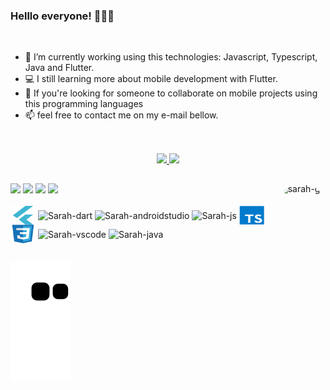 ### Helllo everyone!  🧑🏼‍💻
<br>

-  📲  I’m currently working using this technologies: Javascript, Typescript, Java and Flutter.
-  💻  I still learning more about mobile development with Flutter.
-  👀  If you're looking for someone to collaborate on mobile projects using this programming languages
-  📫  feel free to contact me on my e-mail bellow.                                       

##

<br> 
<div align="center">
  <a href="https://github.com/sarahcalbez2">
  <img height="150em" src="https://github-readme-stats.vercel.app/api?username=sarahcalbez2&show_icons=true&theme=dracula&include_all_commits=true&count_private=true"/>
  <img height="150em" src="https://github-readme-stats.vercel.app/api/top-langs/?username=sarahcalbez2&layout=compact&langs_count=7&theme=dracula"/>
</div>
  
##
  
<img align="right" alt="sarah-gif" height="150" style="border-radius:50px;" src="https://picrew.me/shareImg/org/202206/338224_lXoDfg0d.png">
  
<div>
  <a href="https://www.linkedin.com/in/sarahbezerra" target="_blank"><img src="https://img.shields.io/badge/-LinkedIn-%230077B5?style=for-the-badge&logo=linkedin&logoColor=white" target="_blank"></a> 
  <a href="https://instagram.com/sarahcalbez" target="_blank"><img src="https://img.shields.io/badge/-Instagram-%23E4405F?style=for-the-badge&logo=instagram&logoColor=white" target="_blank"></a>
 <a href="https://discordapp.com/users/Sarahcalbez#6667" target="_blank"><img src="https://img.shields.io/badge/Discord-7289DA?style=for-the-badge&logo=discord&logoColor=white" target="_blank"></a> 
  <a href = "mailto:sarahcalbez.dev@gmail.com"><img src="https://img.shields.io/badge/-Gmail-%23333?style=for-the-badge&logo=gmail&logoColor=white" target="_blank"></a>
</div>
  
<div style="display: inline_block"><br>
  <img align="center" alt="Sarah-flutter" height="30" width="40" src="https://raw.githubusercontent.com/devicons/devicon/master/icons/flutter/flutter-plain.svg">
  <img align="center" alt="Sarah-dart" height="30" width="40" src="https://cdn.jsdelivr.net/gh/devicons/devicon/icons/dart/dart-original.svg">
  <img align="center" alt="Sarah-androidstudio" height="30" width="40" src="https://cdn.jsdelivr.net/gh/devicons/devicon/icons/androidstudio/androidstudio-original.svg">
  <img align="center" alt="Sarah-js" height="30" width="40" src="https://cdn.jsdelivr.net/gh/devicons/devicon/icons/javascript/javascript-plain.svg">
  <img align="center" alt="Sarah-ts" height="30" width="40" src="https://raw.githubusercontent.com/devicons/devicon/master/icons/typescript/typescript-plain.svg">
  <img align="center" alt="Sarah-css" height="30" width="40" src="https://raw.githubusercontent.com/devicons/devicon/master/icons/css3/css3-original.svg">
  <img align="center" alt="Sarah-vscode" height="30" width="40" src="https://cdn.jsdelivr.net/gh/devicons/devicon/icons/vscode/vscode-original.svg">
  <img align="center" alt="Sarah-java" height="30" width="40" src="https://cdn.jsdelivr.net/gh/devicons/devicon/icons/java/java-original.svg">
</div>
  
##

<div> 
 
![Snake animation](https://github.com/sarahcalbez2/sarahcalbez2/blob/output/github-contribution-grid-snake.svg)
 
</div>
  
